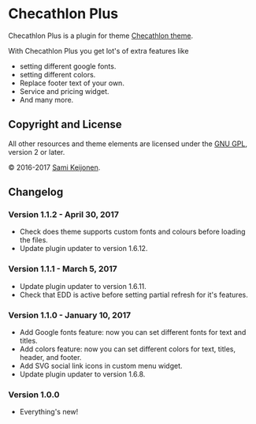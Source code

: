 # Checathlon Plus

Checathlon Plus is a plugin for theme [Checathlon theme](https://foxland.fi/downloads/checahtlon/).

With Checathlon Plus you get lot's of extra features like

* setting different google fonts.
* setting different colors.
* Replace footer text of your own.
* Service and pricing widget.
* And many more.

## Copyright and License

All other resources and theme elements are licensed under the [GNU GPL](http://www.gnu.org/licenses/old-licenses/gpl-2.0.html), version 2 or later.

&copy; 2016-2017 [Sami Keijonen](https://foxland.fi).

## Changelog

### Version 1.1.2 - April 30, 2017

* Check does theme supports custom fonts and colours before loading the files.
* Update plugin updater to version 1.6.12.

### Version 1.1.1 - March 5, 2017

* Update plugin updater to version 1.6.11.
* Check that EDD is active before setting partial refresh for it's features.

### Version 1.1.0 - January 10, 2017

* Add Google fonts feature: now you can set different fonts for text and titles.
* Add colors feature: now you can set different colors for text, titles, header, and footer.
* Add SVG social link icons in custom menu widget.
* Update plugin updater to version 1.6.8.

### Version 1.0.0

* Everything's new!
